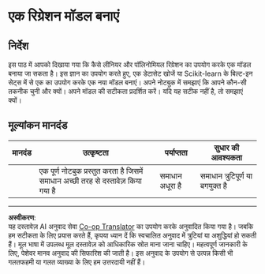 <!--
CO_OP_TRANSLATOR_METADATA:
{
  "original_hash": "cc471fa89c293bc735dd3a9a0fb79b1b",
  "translation_date": "2025-09-03T22:22:25+00:00",
  "source_file": "2-Regression/3-Linear/assignment.md",
  "language_code": "hi"
}
-->
# एक रिग्रेशन मॉडल बनाएं

## निर्देश

इस पाठ में आपको दिखाया गया कि कैसे लीनियर और पॉलिनोमियल रिग्रेशन का उपयोग करके एक मॉडल बनाया जा सकता है। इस ज्ञान का उपयोग करते हुए, एक डेटासेट खोजें या Scikit-learn के बिल्ट-इन सेट्स में से एक का उपयोग करके एक नया मॉडल बनाएं। अपने नोटबुक में समझाएं कि आपने कौन-सी तकनीक चुनी और क्यों। अपने मॉडल की सटीकता प्रदर्शित करें। यदि यह सटीक नहीं है, तो समझाएं क्यों।

## मूल्यांकन मानदंड

| मानदंड | उत्कृष्टता                                                    | पर्याप्तता                 | सुधार की आवश्यकता              |
| ------- | ------------------------------------------------------------ | -------------------------- | ------------------------------- |
|         | एक पूर्ण नोटबुक प्रस्तुत करता है जिसमें समाधान अच्छी तरह से दस्तावेज़ किया गया है | समाधान अधूरा है           | समाधान त्रुटिपूर्ण या बगयुक्त है |

---

**अस्वीकरण**:  
यह दस्तावेज़ AI अनुवाद सेवा [Co-op Translator](https://github.com/Azure/co-op-translator) का उपयोग करके अनुवादित किया गया है। जबकि हम सटीकता के लिए प्रयास करते हैं, कृपया ध्यान दें कि स्वचालित अनुवाद में त्रुटियां या अशुद्धियां हो सकती हैं। मूल भाषा में उपलब्ध मूल दस्तावेज़ को आधिकारिक स्रोत माना जाना चाहिए। महत्वपूर्ण जानकारी के लिए, पेशेवर मानव अनुवाद की सिफारिश की जाती है। इस अनुवाद के उपयोग से उत्पन्न किसी भी गलतफहमी या गलत व्याख्या के लिए हम उत्तरदायी नहीं हैं।  